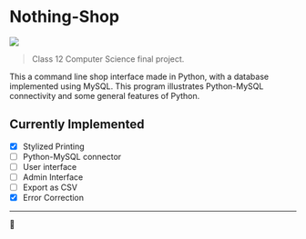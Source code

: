 # Nothing-Shop
![](https://img.shields.io/badge/project%20phase-idea-red)
> Class 12 Computer Science final project.

This a command line shop interface made in Python, with a database implemented using MySQL.
This program illustrates Python-MySQL connectivity and some general features of Python.

## Currently Implemented
- [x] Stylized Printing
- [ ] Python-MySQL connector
- [ ] User interface
- [ ] Admin Interface
- [ ] Export as CSV
- [x] Error Correction
---
🍞